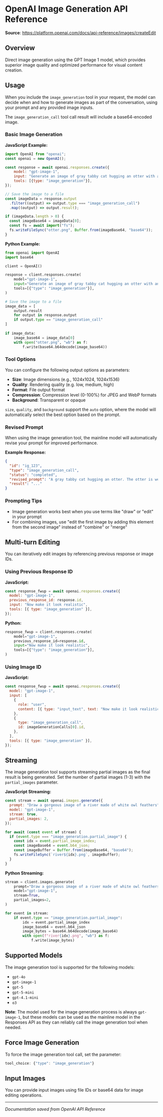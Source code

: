 # OpenAI Image Generation API Reference

**Source**: https://platform.openai.com/docs/api-reference/images/createEdit

## Overview

Direct image generation using the GPT Image 1 model, which provides superior image quality and optimized performance for visual content creation.

## Usage

When you include the `image_generation` tool in your request, the model can decide when and how to generate images as part of the conversation, using your prompt and any provided image inputs.

The `image_generation_call` tool call result will include a base64-encoded image.

### Basic Image Generation

**JavaScript Example:**
```javascript
import OpenAI from "openai";
const openai = new OpenAI();

const response = await openai.responses.create({
    model: "gpt-image-1",
    input: "Generate an image of gray tabby cat hugging an otter with an orange scarf",
    tools: [{type: "image_generation"}],
});

// Save the image to a file
const imageData = response.output
  .filter((output) => output.type === "image_generation_call")
  .map((output) => output.result);

if (imageData.length > 0) {
  const imageBase64 = imageData[0];
  const fs = await import("fs");
  fs.writeFileSync("otter.png", Buffer.from(imageBase64, "base64"));
}
```

**Python Example:**
```python
from openai import OpenAI
import base64

client = OpenAI() 

response = client.responses.create(
    model="gpt-image-1",
    input="Generate an image of gray tabby cat hugging an otter with an orange scarf",
    tools=[{"type": "image_generation"}],
)

# Save the image to a file
image_data = [
    output.result
    for output in response.output
    if output.type == "image_generation_call"
]
    
if image_data:
    image_base64 = image_data[0]
    with open("otter.png", "wb") as f:
        f.write(base64.b64decode(image_base64))
```

### Tool Options

You can configure the following output options as parameters:

- **Size**: Image dimensions (e.g., 1024x1024, 1024x1536)
- **Quality**: Rendering quality (e.g. low, medium, high)
- **Format**: File output format
- **Compression**: Compression level (0-100%) for JPEG and WebP formats
- **Background**: Transparent or opaque

`size`, `quality`, and `background` support the `auto` option, where the model will automatically select the best option based on the prompt.

### Revised Prompt

When using the image generation tool, the mainline model will automatically revise your prompt for improved performance.

**Example Response:**
```json
{
  "id": "ig_123",
  "type": "image_generation_call",
  "status": "completed",
  "revised_prompt": "A gray tabby cat hugging an otter. The otter is wearing an orange scarf. Both animals are cute and friendly, depicted in a warm, heartwarming style.",
  "result": "..."
}
```

### Prompting Tips

- Image generation works best when you use terms like "draw" or "edit" in your prompt
- For combining images, use "edit the first image by adding this element from the second image" instead of "combine" or "merge"

## Multi-turn Editing

You can iteratively edit images by referencing previous response or image IDs.

### Using Previous Response ID

**JavaScript:**
```javascript
const response_fwup = await openai.responses.create({
  model: "gpt-image-1",
  previous_response_id: response.id,
  input: "Now make it look realistic",
  tools: [{ type: "image_generation" }],
});
```

**Python:**
```python
response_fwup = client.responses.create(
    model="gpt-image-1",
    previous_response_id=response.id,
    input="Now make it look realistic",
    tools=[{"type": "image_generation"}],
)
```

### Using Image ID

**JavaScript:**
```javascript
const response_fwup = await openai.responses.create({
  model: "gpt-image-1",
  input: [
    {
      role: "user",
      content: [{ type: "input_text", text: "Now make it look realistic" }],
    },
    {
      type: "image_generation_call",
      id: imageGenerationCalls[0].id,
    },
  ],
  tools: [{ type: "image_generation" }],
});
```

## Streaming

The image generation tool supports streaming partial images as the final result is being generated. Set the number of partial images (1-3) with the `partial_images` parameter.

**JavaScript Streaming:**
```javascript
const stream = await openai.images.generate({
  prompt: "Draw a gorgeous image of a river made of white owl feathers",
  model: "gpt-image-1",
  stream: true,
  partial_images: 2,
});

for await (const event of stream) {
  if (event.type === "image_generation.partial_image") {
    const idx = event.partial_image_index;
    const imageBase64 = event.b64_json;
    const imageBuffer = Buffer.from(imageBase64, "base64");
    fs.writeFileSync(`river${idx}.png`, imageBuffer);
  }
}
```

**Python Streaming:**
```python
stream = client.images.generate(
    prompt="Draw a gorgeous image of a river made of white owl feathers",
    model="gpt-image-1",
    stream=True,
    partial_images=2,
)

for event in stream:
    if event.type == "image_generation.partial_image":
        idx = event.partial_image_index
        image_base64 = event.b64_json
        image_bytes = base64.b64decode(image_base64)
        with open(f"river{idx}.png", "wb") as f:
            f.write(image_bytes)
```

## Supported Models

The image generation tool is supported for the following models:

- `gpt-4o`
- `gpt-image-1`
- `gpt-5`
- `gpt-5-mini`
- `gpt-4.1-mini`
- `o3`

**Note**: The model used for the image generation process is always `gpt-image-1`, but these models can be used as the mainline model in the Responses API as they can reliably call the image generation tool when needed.

## Force Image Generation

To force the image generation tool call, set the parameter:
```javascript
tool_choice: {"type": "image_generation"}
```

## Input Images

You can provide input images using file IDs or base64 data for image editing operations.

---
*Documentation saved from OpenAI API Reference*
